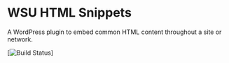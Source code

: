 # WSU HTML Snippets

A WordPress plugin to embed common HTML content throughout a site or network.

[![Build Status](https://travis-ci.org/washingtonstateuniversity/WSUWP-Plugin-HTML-Snippets.svg?branch=master)]